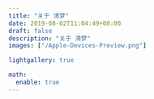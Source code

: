 ```yaml
---
title: "关于 清梦"
date: 2019-08-02T11:04:49+08:00
draft: false
description: "关于 清梦"
images: ["/Apple-Devices-Preview.png"]

lightgallery: true

math:
  enable: true
---
```


